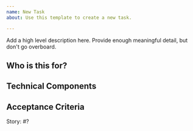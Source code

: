 ```yaml
---
name: New Task
about: Use this template to create a new task.

---
```


Add a high level description here. Provide enough meaningful detail, but don't go overboard.


## Who is this for?


## Technical Components


## Acceptance Criteria


Story: #?
